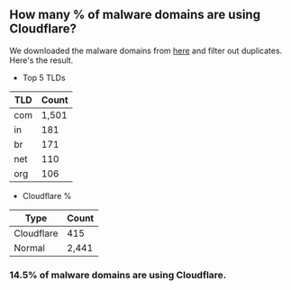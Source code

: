 ## How many % of malware domains are using Cloudflare?


We downloaded the malware domains from [here](https://urlhaus.abuse.ch) and filter out duplicates.
Here's the result.


[//]: # (start replacement)


- Top 5 TLDs

| TLD | Count |
| --- | --- |
| com | 1,501 |
| in | 181 |
| br | 171 |
| net | 110 |
| org | 106 |


- Cloudflare %

| Type | Count |
| --- | --- |
| Cloudflare | 415 |
| Normal | 2,441 |


### 14.5% of malware domains are using Cloudflare.